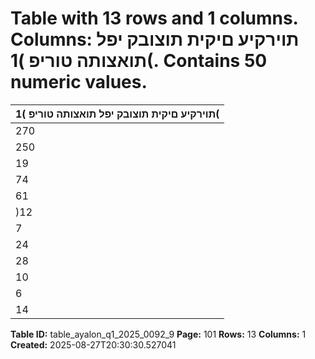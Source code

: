 # Table with 13 rows and 1 columns. Columns: תוירקיע םיקית תוצובק יפל תואצותה טוריפ )1(. Contains 50 numeric values.

| תוירקיע םיקית תוצובק יפל תואצותה טוריפ )1( |
|---|
| 270 | 230 2 | 142 92 | 008 176 | 080 חוטיב יתורישמ תוסנכה |
| 250 | 317 1 | 088 89 | 486 159 | 743 )*( חוטיב יתורישמ תואצוה |
| 19 | 913 1 | 054 2 | 522 16 | 337 םיקזחומ הנשמ יחוטיב ינפל חוטיב יתורישמ חוור |
| 74 | 589 841 16 | 096 57 | 652 הנשמ חוטיבמ תואצוה |
| 61 | 874 )27( 13 | 800 48 | 101 הנשמ חוטיבמ )תואצוה( תוסנכה |
| )12 | 715( )868( )2 | 296( )9 | 551( םיקזחומ הנשמ חוטיב יזוחמ וטנ תואצוה |
| 7 | 198 186 226 6 | 786 חוטיב יתורישמ חוור |
| 24 | 914 80 3 | 783 21 | 051 וטנ | תועקשהמ םיחוור לכה ךס |
| 28 | 272 7 1 | 654 26 | 611 חוטיב יזוחמ תועבונה וטנ | ןומימ תואצוה |
| 10 | 352 4 642 9 | 706 הנשמ חוטיב יזוחמ תועבונה וטנ | ןומימ תוסנכה |
| 6 | 994 77 2 | 771 4 | 146 וטנ | ןומימו תועקשהמ חוור |
| 14 | 192 263 2 | 997 10 | 932 העקשהמו חוטיבמ וטנ | חוור |

**Table ID:** table_ayalon_q1_2025_0092_9
**Page:** 101
**Rows:** 13
**Columns:** 1
**Created:** 2025-08-27T20:30:30.527041
